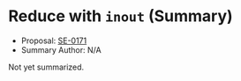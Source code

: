 # Reduce with `inout` (Summary)

* Proposal: [SE-0171](https://github.com/apple/swift-evolution/blob/main/proposals/0171-reduce-with-inout.md)
* Summary Author: N/A

Not yet summarized.

